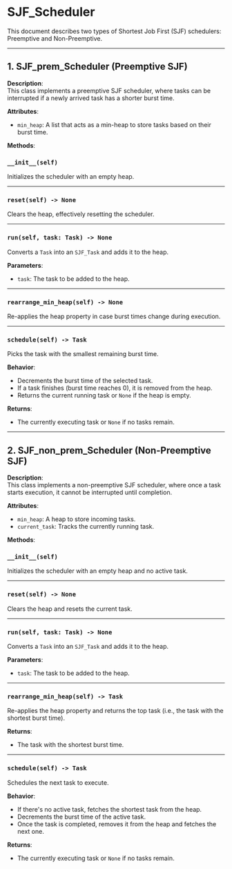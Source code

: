 # SJF_Scheduler

This document describes two types of Shortest Job First (SJF) schedulers: Preemptive and Non-Preemptive.

---

## 1. SJF_prem_Scheduler (Preemptive SJF)

**Description**:  
This class implements a preemptive SJF scheduler, where tasks can be interrupted if a newly arrived task has a shorter burst time.

**Attributes**:  
- `min_heap`: A list that acts as a min-heap to store tasks based on their burst time.

**Methods**:  

### `__init__(self)`  
Initializes the scheduler with an empty heap.

---

### `reset(self) -> None`  
Clears the heap, effectively resetting the scheduler.

---

### `run(self, task: Task) -> None`  
Converts a `Task` into an `SJF_Task` and adds it to the heap.

**Parameters**:  
- `task`: The task to be added to the heap.

---

### `rearrange_min_heap(self) -> None`  
Re-applies the heap property in case burst times change during execution.

---

### `schedule(self) -> Task`  
Picks the task with the smallest remaining burst time.

**Behavior**:  
- Decrements the burst time of the selected task.  
- If a task finishes (burst time reaches 0), it is removed from the heap.  
- Returns the current running task or `None` if the heap is empty.

**Returns**:  
- The currently executing task or `None` if no tasks remain.

---

## 2. SJF_non_prem_Scheduler (Non-Preemptive SJF)

**Description**:  
This class implements a non-preemptive SJF scheduler, where once a task starts execution, it cannot be interrupted until completion.

**Attributes**:  
- `min_heap`: A heap to store incoming tasks.  
- `current_task`: Tracks the currently running task.

**Methods**:  

### `__init__(self)`  
Initializes the scheduler with an empty heap and no active task.

---

### `reset(self) -> None`  
Clears the heap and resets the current task.

---

### `run(self, task: Task) -> None`  
Converts a `Task` into an `SJF_Task` and adds it to the heap.

**Parameters**:  
- `task`: The task to be added to the heap.

---

### `rearrange_min_heap(self) -> Task`  
Re-applies the heap property and returns the top task (i.e., the task with the shortest burst time).

**Returns**:  
- The task with the shortest burst time.

---

### `schedule(self) -> Task`  
Schedules the next task to execute.

**Behavior**:  
- If there's no active task, fetches the shortest task from the heap.  
- Decrements the burst time of the active task.  
- Once the task is completed, removes it from the heap and fetches the next one.  

**Returns**:  
- The currently executing task or `None` if no tasks remain.